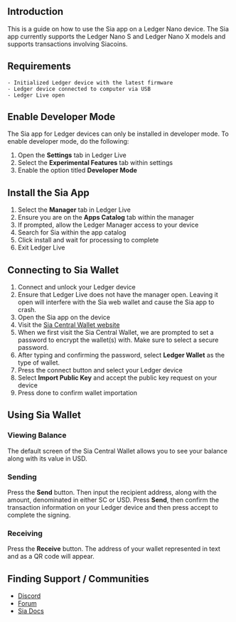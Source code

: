 ## Introduction

This is a guide on how to use the Sia app on a Ledger Nano device.  The Sia app currently supports the Ledger Nano S and Ledger Nano X models and supports transactions involving Siacoins.

## Requirements

    - Initialized Ledger device with the latest firmware
    - Ledger device connected to computer via USB
    - Ledger Live open

## Enable Developer Mode
The Sia app for Ledger devices can only be installed in developer mode.  To enable developer mode, do the following:

1. Open the **Settings** tab in Ledger Live
2. Select the **Experimental Features** tab within settings
3. Enable the option titled **Developer Mode**

## Install the Sia App

1. Select the **Manager** tab in Ledger Live
2. Ensure you are on the **Apps Catalog** tab within the manager
3. If prompted, allow the Ledger Manager access to your device
4. Search for Sia within the app catalog
5. Click install and wait for processing to complete
6. Exit Ledger Live

## Connecting to Sia Wallet

1. Connect and unlock your Ledger device
2. Ensure that Ledger Live does not have the manager open.  Leaving it open will interfere with the Sia web wallet and cause the Sia app to crash.
3. Open the Sia app on the device
4. Visit the [Sia Central Wallet website](https://wallet.siacentral.com/)
5. When we first visit the Sia Central Wallet, we are prompted to set a password to encrypt the wallet(s) with.  Make sure to select a secure password.
6. After typing and confirming the password, select **Ledger Wallet** as the type of wallet.
7. Press the connect button and select your Ledger device
8. Select **Import Public Key** and accept the public key request on your device
9. Press done to confirm wallet importation

## Using Sia Wallet

### Viewing Balance

The default screen of the Sia Central Wallet allows you to see your balance along with its value in USD.

### Sending

Press the **Send** button.  Then input the recipient address, along with the amount, denominated in either SC or USD.  Press **Send**, then confirm the transaction information on your Ledger device and then press accept to complete the signing.

### Receiving

Press the **Receive** button.  The address of your wallet represented in text and as a QR code will appear.

## Finding Support / Communities

- [Discord](https://discord.gg/sFCT3Ar)
- [Forum](https://forum.sia.tech/)
- [Sia Docs](https://support.sia.tech/)
